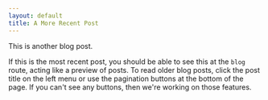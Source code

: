 ```yaml
---
layout: default
title: A More Recent Post
---
```


This is another blog post.

If this is the most recent post, you should be able to see this at the ```blog``` route, acting like a preview of posts. To read older blog posts, click the post title on the left menu or use the pagination buttons at the bottom of the page. If you can't see any buttons, then we're working on those features.
